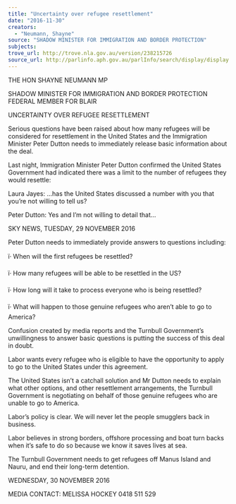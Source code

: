 ```yaml
---
title: "Uncertainty over refugee resettlement"
date: "2016-11-30"
creators:
  - "Neumann, Shayne"
source: "SHADOW MINISTER FOR IMMIGRATION AND BORDER PROTECTION"
subjects:
trove_url: http://trove.nla.gov.au/version/238215726
source_url: http://parlinfo.aph.gov.au/parlInfo/search/display/display.w3p;query=Id%3A%22media/pressrel/4968250%22
---
```


 

 THE HON SHAYNE NEUMANN MP 

 SHADOW MINISTER FOR IMMIGRATION AND BORDER PROTECTION  FEDERAL MEMBER FOR BLAIR                                                                                                                                              

 

 UNCERTAINTY OVER REFUGEE RESETTLEMENT    

 Serious questions have been raised about how many refugees will be considered for  resettlement in the United States and the Immigration Minister Peter Dutton needs to  immediately release basic information about the deal.    

 Last night, Immigration Minister Peter Dutton confirmed the United States Government  had indicated there was a limit to the number of refugees they would resettle:    

 Laura Jayes: …has the United States discussed a number with you that  you’re not willing to tell us?    

 Peter Dutton: Yes and I’m not willing to detail that…    

 SKY NEWS, TUESDAY, 29 NOVEMBER 2016 

 

 Peter Dutton needs to immediately provide answers to questions including:     

 ï· When will the first refugees be resettled?    

 ï· How many refugees will be able to be resettled in the US?     

 ï· How long will it take to process everyone who is being resettled?    

 ï· What will happen to those genuine refugees who aren’t able to go to America?    

 Confusion created by media reports and the Turnbull Government’s unwillingness to  answer basic questions is putting the success of this deal in doubt.    

 Labor wants every refugee who is eligible to have the opportunity to apply to go to the  United States under this agreement.    

 The United States isn’t a catchall solution and Mr Dutton needs to explain what other  options, and other resettlement arrangements, the Turnbull Government is negotiating  on behalf of those genuine refugees who are unable to go to America.    

 Labor’s policy is clear.  We will never let the people smugglers back in business.    

 Labor believes in strong borders, offshore processing and boat turn backs when it’s safe  to do so because we know it saves lives at sea.    

 The Turnbull Government needs to get refugees off Manus Island and Nauru, and end  their long-term detention.    

 WEDNESDAY, 30 NOVEMBER 2016    

 MEDIA CONTACT: MELISSA HOCKEY 0418 511 529   

